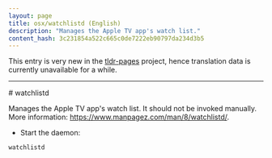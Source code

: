```yaml
---
layout: page
title: osx/watchlistd (English)
description: "Manages the Apple TV app's watch list."
content_hash: 3c231854a522c665c0de7222eb90797da234d3b5
---
```


This entry is very new in the [tldr-pages](https://github.com/tldr-pages/tldr) project, hence translation data is currently unavailable for a while.

<hr># watchlistd

Manages the Apple TV app's watch list.
It should not be invoked manually.
More information: <https://www.manpagez.com/man/8/watchlistd/>.

- Start the daemon:

`watchlistd`
